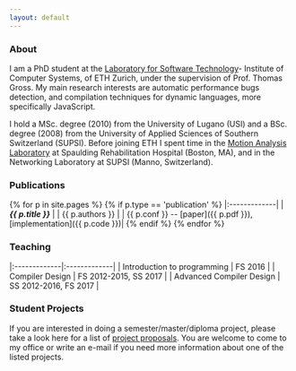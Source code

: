 ```yaml
---
layout: default
---
```


### [](#header-3) About
I am a PhD student at the [Laboratory for Software Technology](http://www.lst.inf.ethz.ch)-
Institute of Computer Systems, of ETH Zurich, 
under the supervision of Prof. Thomas Gross.
My main research interests are automatic performance bugs detection, and compilation techniques 
for dynamic languages, more specifically JavaScript.

I hold a MSc. degree (2010) from the University of Lugano (USI) and a BSc. degree (2008) from the 
University of Applied Sciences of Southern Switzerland (SUPSI).
Before joining ETH I spent time in the [Motion Analysis Laboratory](http://srh-mal.net/)
at Spaulding Rehabilitation Hospital (Boston, MA), and in the Networking Laboratory at SUPSI 
(Manno, Switzerland).

### [](#header-3) Publications
{% for p in site.pages %}
{% if p.type == 'publication' %}
   |:-------------|
   | ***{{ p.title }}*** |
   | {{ p.authors }} |
   | {{ p.conf }} -- [paper]({{ p.pdf }}), [implementation]({{ p.code }})|
{% endif %}
{% endfor %}
         
### [](#header-3) Teaching

|:-------------|:-------------| 
| Introduction to programming | FS 2016 |
| Compiler Design | FS 2012-2015, SS 2017 | 
| Advanced Compiler Design | SS 2012-2016, FS 2017 | 
        
### [](#header-3) Student Projects
If you are interested in doing a semester/master/diploma project, please take a look here for a 
list of [project proposals](http://www.lst.inf.ethz.ch/education/student-projects.html).
You are welcome to come to my office or write an e-mail if you need more information about one of the listed projects.
